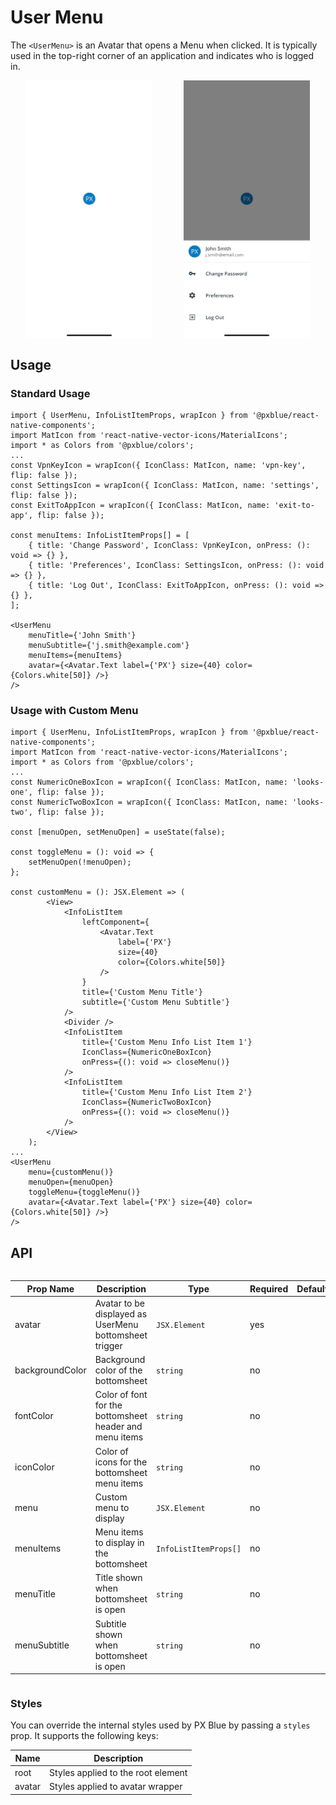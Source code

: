 # User Menu

The `<UserMenu>` is an Avatar that opens a Menu when clicked. It is typically used in the top-right corner of an application and indicates who is logged in.

<div style="align-items: center; display:flex; justify-content: space-around">

<img width="40%" alt="UserMenu Avatar" src="./images/userMenuAvatar.png">
<img width="40%" alt="UserMenu Opened" src="./images/userMenuOpened.png">

</div>

## Usage

### Standard Usage

```tsx
import { UserMenu, InfoListItemProps, wrapIcon } from '@pxblue/react-native-components';
import MatIcon from 'react-native-vector-icons/MaterialIcons';
import * as Colors from '@pxblue/colors';
...
const VpnKeyIcon = wrapIcon({ IconClass: MatIcon, name: 'vpn-key', flip: false });
const SettingsIcon = wrapIcon({ IconClass: MatIcon, name: 'settings', flip: false });
const ExitToAppIcon = wrapIcon({ IconClass: MatIcon, name: 'exit-to-app', flip: false });

const menuItems: InfoListItemProps[] = [
    { title: 'Change Password', IconClass: VpnKeyIcon, onPress: (): void => {} },
    { title: 'Preferences', IconClass: SettingsIcon, onPress: (): void => {} },
    { title: 'Log Out', IconClass: ExitToAppIcon, onPress: (): void => {} },
];

<UserMenu
    menuTitle={'John Smith'}
    menuSubtitle={'j.smith@example.com'}
    menuItems={menuItems}
    avatar={<Avatar.Text label={'PX'} size={40} color={Colors.white[50]} />}
/>
```

### Usage with Custom Menu

```tsx
import { UserMenu, InfoListItemProps, wrapIcon } from '@pxblue/react-native-components';
import MatIcon from 'react-native-vector-icons/MaterialIcons';
import * as Colors from '@pxblue/colors';
...
const NumericOneBoxIcon = wrapIcon({ IconClass: MatIcon, name: 'looks-one', flip: false });
const NumericTwoBoxIcon = wrapIcon({ IconClass: MatIcon, name: 'looks-two', flip: false });

const [menuOpen, setMenuOpen] = useState(false);

const toggleMenu = (): void => {
    setMenuOpen(!menuOpen);
};

const customMenu = (): JSX.Element => (
        <View>
            <InfoListItem
                leftComponent={
                    <Avatar.Text
                        label={'PX'}
                        size={40}
                        color={Colors.white[50]}
                    />
                }
                title={'Custom Menu Title'}
                subtitle={'Custom Menu Subtitle'}
            />
            <Divider />
            <InfoListItem
                title={'Custom Menu Info List Item 1'}
                IconClass={NumericOneBoxIcon}
                onPress={(): void => closeMenu()}
            />
            <InfoListItem
                title={'Custom Menu Info List Item 2'}
                IconClass={NumericTwoBoxIcon}
                onPress={(): void => closeMenu()}
            />
        </View>
    );
...
<UserMenu
    menu={customMenu()}
    menuOpen={menuOpen}
    toggleMenu={toggleMenu()}
    avatar={<Avatar.Text label={'PX'} size={40} color={Colors.white[50]} />}
/>
```

## API

<div style="overflow: auto">

| Prop Name       | Description                                                                          | Type                  | Required | Default             |
| --------------- | ------------------------------------------------------------------------------------ | --------------------- | -------- | ------------------- |
| avatar          | Avatar to be displayed as UserMenu bottomsheet trigger                               | `JSX.Element`         | yes      |                     |
| backgroundColor | Background color of the bottomsheet                                                  | `string`              | no       |                     |
| fontColor       | Color of font for the bottomsheet header and menu items                              | `string`              | no       |                     | 
| iconColor       | Color of icons for the bottomsheet menu items                                        | `string`              | no       |                     | 
| menu            | Custom menu to display                                                               | `JSX.Element`         | no       |                     |
| menuItems       | Menu items to display in the bottomsheet                                             | `InfoListItemProps[]` | no       |                     |
| menuTitle       | Title shown when bottomsheet is open                                                 | `string`              | no       |                     |
| menuSubtitle    | Subtitle shown when bottomsheet is open                                              | `string`              | no       |                     |

</div>

### Styles

You can override the internal styles used by PX Blue by passing a `styles` prop. It supports the following keys:

| Name   | Description                         |
| ------ | ----------------------------------- |
| root   | Styles applied to the root element  |
| avatar | Styles applied to avatar wrapper    |